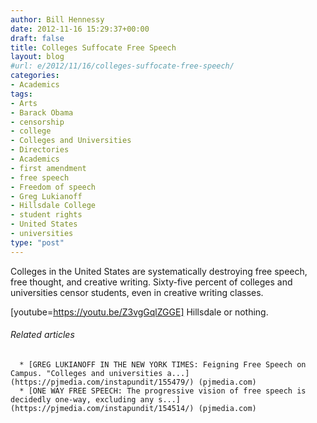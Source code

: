 ```yaml
---
author: Bill Hennessy
date: 2012-11-16 15:29:37+00:00
draft: false
title: Colleges Suffocate Free Speech
layout: blog
#url: e/2012/11/16/colleges-suffocate-free-speech/
categories:
- Academics
tags:
- Arts
- Barack Obama
- censorship
- college
- Colleges and Universities
- Directories
- Academics
- first amendment
- free speech
- Freedom of speech
- Greg Lukianoff
- Hillsdale College
- student rights
- United States
- universities
type: "post"
---
```


Colleges in the United States are systematically destroying free speech, free thought, and creative writing. Sixty-five percent of colleges and universities censor students, even in creative writing classes.

[youtube=https://youtu.be/Z3vgGqlZGGE]
Hillsdale or nothing.


###### Related articles





	  * [GREG LUKIANOFF IN THE NEW YORK TIMES: Feigning Free Speech on Campus. "Colleges and universities a...](https://pjmedia.com/instapundit/155479/) (pjmedia.com)
	  * [ONE WAY FREE SPEECH: The progressive vision of free speech is decidedly one-way, excluding any s...](https://pjmedia.com/instapundit/154514/) (pjmedia.com)


